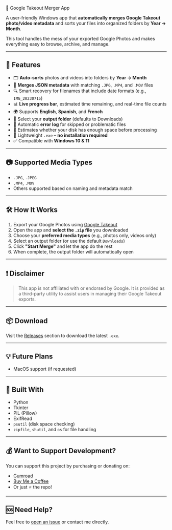 📸 Google Takeout Merger App

A user-friendly Windows app that **automatically merges Google Takeout photo/video metadata** and sorts your files into organized folders by **Year → Month**.

This tool handles the mess of your exported Google Photos and makes everything easy to browse, archive, and manage.

---

## 🚀 Features

- 🗂️ **Auto-sorts** photos and videos into folders by **Year → Month**
- 📅 **Merges JSON metadata** with matching `.JPG`, `.MP4`, and `.MOV` files
- 🔍 Smart recovery for filenames that include date formats (e.g., `IMG_20230715`)
- 📊 **Live progress bar**, estimated time remaining, and real-time file counts
- 🌍 Supports **English**, **Spanish**, and **French**
- 📁 Select your **output folder** (defaults to Downloads)
- 📝 Automatic **error log** for skipped or problematic files
- 🧠 Estimates whether your disk has enough space before processing
- 💾 Lightweight `.exe` – **no installation required**
- ✅ Compatible with **Windows 10 & 11**

---

## 📷 Supported Media Types

- `.JPG`, `.JPEG`
- `.MP4`, `.MOV`
- Others supported based on naming and metadata match

---

## 🛠 How It Works

1. Export your Google Photos using [Google Takeout](https://takeout.google.com/)
2. Open the app and **select the `.zip` file** you downloaded
3. Choose your **preferred media types** (e.g., photos only, videos only)
4. Select an output folder (or use the default `Downloads`)
5. Click **"Start Merge"** and let the app do the rest
6. When complete, the output folder will automatically open

---

## ❗ Disclaimer

> This app is not affiliated with or endorsed by Google. It is provided as a third-party utility to assist users in managing their Google Takeout exports.

---

## 📦 Download

Visit the [Releases](https://github.com/YOUR-USERNAME/YOUR-REPO-NAME/releases) section to download the latest `.exe`.

---

## 💡 Future Plans

- MacOS support (if requested)

---

## 🧠 Built With

- Python
- Tkinter
- PIL (Pillow)
- ExifRead
- `psutil` (disk space checking)
- `zipfile`, `shutil`, and `os` for file handling

---

## 💰 Want to Support Development?

You can support this project by purchasing or donating on:

- [Gumroad](https://ethanverse478.gumroad.com/l/qxilmt)
- [Buy Me a Coffee](https://www.buymeacoffee.com/niels9)
- Or just ⭐️ the repo!

---

## 🆘 Need Help?

Feel free to [open an issue](https://github.com/niels-9-5/Google-Takeout-Merger/issues) or contact me directly.
